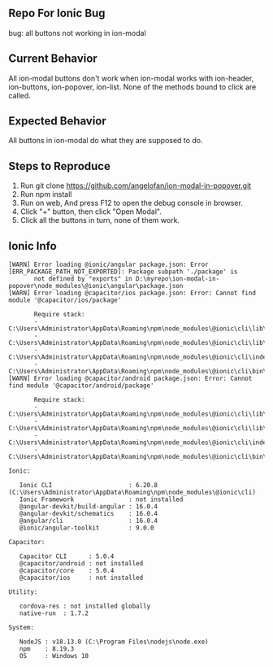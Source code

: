 ## Repo For Ionic Bug

bug: all buttons not working in ion-modal

## Current Behavior

All ion-modal buttons don't work when ion-modal works with ion-header, ion-buttons, ion-popover, ion-list. None of the methods bound to click are called.

## Expected Behavior

All buttons in ion-modal do what they are supposed to do.

## Steps to Reproduce

1. Run git clone https://github.com/angelofan/ion-modal-in-popover.git
2. Run npm install
3. Run on web, And press F12 to open the debug console in browser.
4. Click "+" button, then click "Open Modal".
5. Click all the buttons in turn, none of them work.

## Ionic Info

```
[WARN] Error loading @ionic/angular package.json: Error [ERR_PACKAGE_PATH_NOT_EXPORTED]: Package subpath './package' is
       not defined by "exports" in D:\myrepo\ion-modal-in-popover\node_modules\@ionic\angular\package.json
[WARN] Error loading @capacitor/ios package.json: Error: Cannot find module '@capacitor/ios/package'
       
       Require stack:
       - C:\Users\Administrator\AppData\Roaming\npm\node_modules\@ionic\cli\lib\project\index.js    
       - C:\Users\Administrator\AppData\Roaming\npm\node_modules\@ionic\cli\lib\index.js
       - C:\Users\Administrator\AppData\Roaming\npm\node_modules\@ionic\cli\index.js
       - C:\Users\Administrator\AppData\Roaming\npm\node_modules\@ionic\cli\bin\ionic
[WARN] Error loading @capacitor/android package.json: Error: Cannot find module '@capacitor/android/package'
       
       Require stack:
       - C:\Users\Administrator\AppData\Roaming\npm\node_modules\@ionic\cli\lib\project\index.js
       - C:\Users\Administrator\AppData\Roaming\npm\node_modules\@ionic\cli\lib\index.js
       - C:\Users\Administrator\AppData\Roaming\npm\node_modules\@ionic\cli\index.js
       - C:\Users\Administrator\AppData\Roaming\npm\node_modules\@ionic\cli\bin\ionic

Ionic:

   Ionic CLI                     : 6.20.8 (C:\Users\Administrator\AppData\Roaming\npm\node_modules\@ionic\cli)
   Ionic Framework               : not installed
   @angular-devkit/build-angular : 16.0.4
   @angular-devkit/schematics    : 16.0.4
   @angular/cli                  : 16.0.4
   @ionic/angular-toolkit        : 9.0.0

Capacitor:

   Capacitor CLI      : 5.0.4
   @capacitor/android : not installed
   @capacitor/core    : 5.0.4
   @capacitor/ios     : not installed

Utility:

   cordova-res : not installed globally
   native-run  : 1.7.2

System:

   NodeJS : v18.13.0 (C:\Program Files\nodejs\node.exe)
   npm    : 8.19.3
   OS     : Windows 10
```